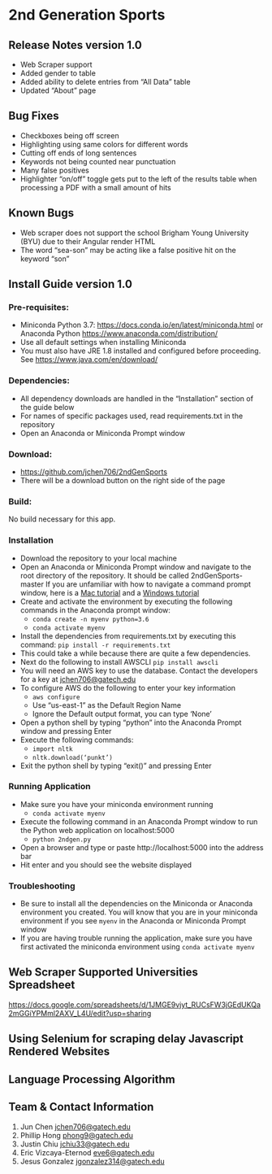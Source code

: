 # 2nd Generation Sports

## Release Notes version 1.0
* Web Scraper support
* Added gender to table
* Added ability to delete entries from “All Data” table
* Updated “About” page

## Bug Fixes
* Checkboxes being off screen
* Highlighting using same colors for different words
* Cutting off ends of long sentences
* Keywords not being counted near punctuation
* Many false positives
* Highlighter “on/off” toggle gets put to the left of the results table when processing a PDF with a small amount of hits

## Known Bugs
* Web scraper does not support the school Brigham Young University (BYU) due to their Angular render HTML
* The word “sea-son” may be acting like a false positive hit on the keyword “son”

## Install Guide version 1.0
### Pre-requisites:
* Miniconda Python 3.7: https://docs.conda.io/en/latest/miniconda.html or Anaconda Python https://www.anaconda.com/distribution/
* Use all default settings when installing Miniconda
* You must also have JRE 1.8 installed and configured before proceeding. See https://www.java.com/en/download/

### Dependencies:
* All dependency downloads are handled in the “Installation” section of the guide below 
* For names of specific packages used, read requirements.txt in the repository
* Open an Anaconda or Miniconda Prompt window

### Download:
* https://github.com/jchen706/2ndGenSports
* There will be a download button on the right side of the page

### Build:
No build necessary for this app.

### Installation
* Download the repository to your local machine
* Open an Anaconda or Miniconda Prompt window and navigate to the root directory of the repository. It should be called 2ndGenSports-master
If you are unfamiliar with how to navigate a command prompt window, here is a [Mac tutorial](https://www.macworld.com/article/2042378/master-the-command-line-navigating-files-and-folders.html "Mac tutorial") and a [Windows tutorial](https://www.watchingthenet.com/how-to-navigate-through-folders-when-using-windows-command-prompt.html "Windows tutorial")
* Create and activate the environment by executing the following commands in the Anaconda prompt window:
    * `conda create -n myenv python=3.6`
    * `conda activate myenv`
* Install the dependencies from requirements.txt by executing this command:
    `pip install -r requirements.txt`
* This could take a while because there are quite a few dependencies.
* Next do the following to install AWSCLI
    `pip install awscli`
* You will need an AWS key to use the database. Contact the developers for a key at jchen706@gatech.edu
* To configure AWS do the following to enter your key information
    * `aws configure`
    * Use “us-east-1” as the Default Region Name
    * Ignore the Default output format, you can type ‘None’
* Open a python shell by typing “python” into the Anaconda Prompt window and pressing Enter
* Execute the following commands:
    * `import nltk`
    * `nltk.download(‘punkt’)`
* Exit the python shell by typing “exit()” and pressing Enter

### Running Application
* Make sure you have your miniconda environment running
    * `conda activate myenv`
* Execute the following command in an Anaconda Prompt window to run the Python web application on localhost:5000
    * `python 2ndgen.py`
* Open a browser and type or paste http://localhost:5000 into the address bar
* Hit enter and you should see the website displayed

### Troubleshooting
* Be sure to install all the dependencies on the Miniconda or Anaconda environment you created. You will know that you are in your miniconda environment if you see `myenv` in the Anaconda or Miniconda Prompt window
* If you are having trouble running the application, make sure you have first activated the miniconda environment using `conda activate myenv`

## Web Scraper Supported Universities Spreadsheet

https://docs.google.com/spreadsheets/d/1JMGE9vjyt_RUCsFW3jGEdUKQa2mGGiYPMml2AXV_L4U/edit?usp=sharing

## Using Selenium for scraping delay Javascript Rendered Websites

## Language Processing Algorithm 

## Team & Contact Information
1. Jun Chen  jchen706@gatech.edu 
2. Phillip Hong phong9@gatech.edu 
3. Justin Chiu jchiu33@gatech.edu 
4. Eric Vizcaya-Eternod eve6@gatech.edu
5. Jesus Gonzalez jgonzalez314@gatech.edu 
